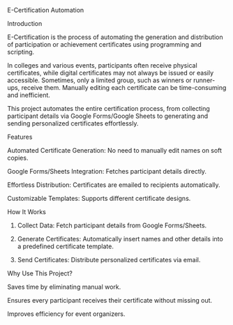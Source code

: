 E-Certification Automation

Introduction

E-Certification is the process of automating the generation and distribution of participation or achievement certificates using programming and scripting.

In colleges and various events, participants often receive physical certificates, while digital certificates may not always be issued or easily accessible. Sometimes, only a limited group, such as winners or runner-ups, receive them. Manually editing each certificate can be time-consuming and inefficient.

This project automates the entire certification process, from collecting participant details via Google Forms/Google Sheets to generating and sending personalized certificates effortlessly.

Features

Automated Certificate Generation: No need to manually edit names on soft copies.

Google Forms/Sheets Integration: Fetches participant details directly.

Effortless Distribution: Certificates are emailed to recipients automatically.

Customizable Templates: Supports different certificate designs.


How It Works

1. Collect Data: Fetch participant details from Google Forms/Sheets.


2. Generate Certificates: Automatically insert names and other details into a predefined certificate template.


3. Send Certificates: Distribute personalized certificates via email.



Why Use This Project?

Saves time by eliminating manual work.

Ensures every participant receives their certificate without missing out.

Improves efficiency for event organizers.
